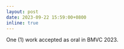 ```yaml
---
layout: post
date: 2023-09-22 15:59:00+0800
inline: true
---
```


One (1) work accepted as oral in BMVC 2023.
